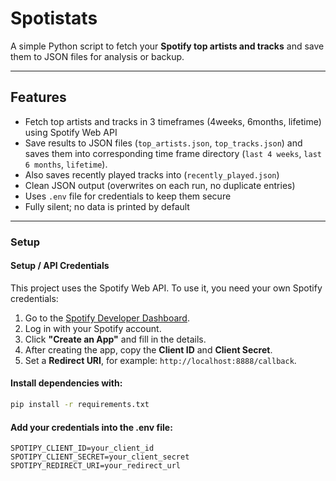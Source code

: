 # Spotistats

A simple Python script to fetch your **Spotify top artists and tracks** and save them to JSON files for analysis or backup.

---

## Features

- Fetch top artists and tracks in 3 timeframes (4weeks, 6months, lifetime) using Spotify Web API
- Save results to JSON files (`top_artists.json`, `top_tracks.json`) and saves them into corresponding time frame directory (`last 4 weeks`, `last 6 months`, `lifetime`).
- Also saves recently played tracks into (`recently_played.json`)
- Clean JSON output (overwrites on each run, no duplicate entries)
- Uses `.env` file for credentials to keep them secure
- Fully silent; no data is printed by default

---

### Setup

#### Setup / API Credentials

This project uses the Spotify Web API. To use it, you need your own Spotify credentials:

1. Go to the [Spotify Developer Dashboard](https://developer.spotify.com/dashboard/).
2. Log in with your Spotify account.
3. Click **"Create an App"** and fill in the details.
4. After creating the app, copy the **Client ID** and **Client Secret**.
5. Set a **Redirect URI**, for example: `http://localhost:8888/callback`.


#### Install dependencies with:

```bash
pip install -r requirements.txt
```

#### Add your credentials into the .env file:
```
SPOTIPY_CLIENT_ID=your_client_id
SPOTIPY_CLIENT_SECRET=your_client_secret
SPOTIPY_REDIRECT_URI=your_redirect_url
```

